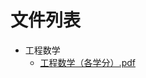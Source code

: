 # 文件列表

- 工程数学
    - [工程数学（各学分）.pdf](https://github.com/NjustLib/NjustDocs/blob/main/%E5%B7%A5%E7%A8%8B%E6%95%B0%E5%AD%A6/%E5%B7%A5%E7%A8%8B%E6%95%B0%E5%AD%A6%EF%BC%88%E5%90%84%E5%AD%A6%E5%88%86%EF%BC%89.pdf)
